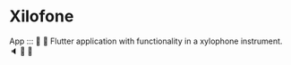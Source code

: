 # Xilofone
App ::: :musical_keyboard: :musical_score: Flutter application with functionality in a xylophone instrument. :speaker: :trumpet: :saxophone:
